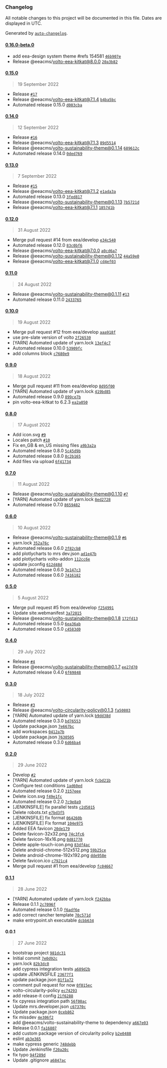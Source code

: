 ### Changelog

All notable changes to this project will be documented in this file. Dates are displayed in UTC.

Generated by [`auto-changelog`](https://github.com/CookPete/auto-changelog).

#### [0.16.0-beta.0](https://github.com/eea/circularity-frontend/compare/0.15.0...0.16.0-beta.0)

- add eea-design system theme #refs 154581 [`46b907e`](https://github.com/eea/circularity-frontend/commit/46b907e4b8981d84d15987737396de6d30171c38)
- Release @eeacms/volto-eea-kitkat@8.0.0 [`20a3b82`](https://github.com/eea/circularity-frontend/commit/20a3b820bb7a0950dd47588d7799068a39ac3885)

#### [0.15.0](https://github.com/eea/circularity-frontend/compare/0.14.0...0.15.0)

> 19 September 2022

- Release  [`#17`](https://github.com/eea/circularity-frontend/pull/17)
- Release @eeacms/volto-eea-kitkat@7.1.4 [`b4ba5bc`](https://github.com/eea/circularity-frontend/commit/b4ba5bc60f0da9920ed4223105e3160bc8c8a42f)
- Automated release 0.15.0 [`d003cba`](https://github.com/eea/circularity-frontend/commit/d003cba444ea18577545224c0b6c3a9b6ee1a07f)

#### [0.14.0](https://github.com/eea/circularity-frontend/compare/0.13.0...0.14.0)

> 12 September 2022

- Release [`#16`](https://github.com/eea/circularity-frontend/pull/16)
- Release @eeacms/volto-eea-kitkat@7.1.3 [`89d5514`](https://github.com/eea/circularity-frontend/commit/89d5514fc4ef950eb28f90fabe8ece9f79921746)
- Release @eeacms/volto-sustainability-theme@0.1.14 [`689612c`](https://github.com/eea/circularity-frontend/commit/689612c2e8a4fa9c9d6b4f104fd8fee3ae87f19f)
- Automated release 0.14.0 [`0ded769`](https://github.com/eea/circularity-frontend/commit/0ded76926380f0c450668f1ef9958b344df09234)

#### [0.13.0](https://github.com/eea/circularity-frontend/compare/0.12.0...0.13.0)

> 7 September 2022

- Release [`#15`](https://github.com/eea/circularity-frontend/pull/15)
- Release @eeacms/volto-eea-kitkat@7.1.2 [`e1ada3a`](https://github.com/eea/circularity-frontend/commit/e1ada3a067c1e656695041e235296b569bb4f2f5)
- Automated release 0.13.0 [`3fed817`](https://github.com/eea/circularity-frontend/commit/3fed817840d6298aa4a1c45c9ecb14fdc0662618)
- Release @eeacms/volto-sustainability-theme@0.1.13 [`7b5721d`](https://github.com/eea/circularity-frontend/commit/7b5721d78eadce7fb05503b47d0fcbc0d3f2649c)
- Release @eeacms/volto-eea-kitkat@7.1.1 [`185741b`](https://github.com/eea/circularity-frontend/commit/185741bfc5c56a6d2af4e92a666cb90deda79326)

#### [0.12.0](https://github.com/eea/circularity-frontend/compare/0.11.0...0.12.0)

> 31 August 2022

- Merge pull request #14 from eea/develop [`e34c540`](https://github.com/eea/circularity-frontend/commit/e34c540d03a50e7d3a51293ac62cab7aa5d724df)
- Automated release 0.12.0 [`83c0bf6`](https://github.com/eea/circularity-frontend/commit/83c0bf65d922a2d7f97d3a06b614d5a8d50319c2)
- Release @eeacms/volto-eea-kitkat@7.0.0 [`a0cd6a7`](https://github.com/eea/circularity-frontend/commit/a0cd6a701199a8e26451ede97c36b6965538daad)
- Release @eeacms/volto-sustainability-theme@0.1.12 [`44a59e0`](https://github.com/eea/circularity-frontend/commit/44a59e0eb2479cf2df62b679980a7777ef5b9f0f)
- Release @eeacms/volto-eea-kitkat@7.1.0 [`cd4ef03`](https://github.com/eea/circularity-frontend/commit/cd4ef03b47d9cfab6cc83529ce91bb3c920849bf)

#### [0.11.0](https://github.com/eea/circularity-frontend/compare/0.10.0...0.11.0)

> 24 August 2022

- Release @eeacms/volto-sustainability-theme@0.1.11 [`#13`](https://github.com/eea/circularity-frontend/pull/13)
- Automated release 0.11.0 [`2433765`](https://github.com/eea/circularity-frontend/commit/2433765f50f1664f4c6d422d1a68fa372ceb65e0)

#### [0.10.0](https://github.com/eea/circularity-frontend/compare/0.9.0...0.10.0)

> 19 August 2022

- Merge pull request #12 from eea/develop [`aaa918f`](https://github.com/eea/circularity-frontend/commit/aaa918f3a3084e16e51ca27cec992eb4a7eb5e60)
- use pre-slate version of volto [`2f26530`](https://github.com/eea/circularity-frontend/commit/2f26530e056b34af029f0d40b689fa1afbf6a5d6)
- [YARN] Automated update of yarn.lock [`13ef4c7`](https://github.com/eea/circularity-frontend/commit/13ef4c76f5b0f0b028bcd6a644674b7e44b12dbc)
- Automated release 0.10.0 [`53909fc`](https://github.com/eea/circularity-frontend/commit/53909fcc45201326c4ca0a00b3c5f99d1cee574e)
- add columns block [`c7680e9`](https://github.com/eea/circularity-frontend/commit/c7680e903d2330d37d51851d859ba4d72217cf0b)

#### [0.9.0](https://github.com/eea/circularity-frontend/compare/0.8.0...0.9.0)

> 18 August 2022

- Merge pull request #11 from eea/develop [`8d95f00`](https://github.com/eea/circularity-frontend/commit/8d95f001ed2b2dab8d4fd8bd555a9f15dd3cd01a)
- [YARN] Automated update of yarn.lock [`419bd85`](https://github.com/eea/circularity-frontend/commit/419bd85f044577a3130338ae943d952ce7ab40e0)
- Automated release 0.9.0 [`899ce7b`](https://github.com/eea/circularity-frontend/commit/899ce7ba86aff24c9abf6d51526b03ee190b4737)
- pin volto-eea-kitkat to 6.2.3 [`ea2a050`](https://github.com/eea/circularity-frontend/commit/ea2a050dedf369c663fbf0f428511752b2ab2362)

#### [0.8.0](https://github.com/eea/circularity-frontend/compare/0.7.0...0.8.0)

> 17 August 2022

- Add icon.svg [`#9`](https://github.com/eea/circularity-frontend/pull/9)
- Locales patch [`#10`](https://github.com/eea/circularity-frontend/pull/10)
- Fix en_GB & en_US missing files [`a9b3a2a`](https://github.com/eea/circularity-frontend/commit/a9b3a2a7802b507df2a5c46d8ab440ba7e9035fb)
- Automated release 0.8.0 [`5c45d9b`](https://github.com/eea/circularity-frontend/commit/5c45d9b280eb6079274b4d8047944ea76923923f)
- Automated release 0.8.0 [`8c2b165`](https://github.com/eea/circularity-frontend/commit/8c2b165856fb3d9dfe286a3235a3563f106ae569)
- Add files via upload [`6f41734`](https://github.com/eea/circularity-frontend/commit/6f417340e6fa50b59ced332fadf4cf5a31995f2b)

#### [0.7.0](https://github.com/eea/circularity-frontend/compare/0.6.0...0.7.0)

> 11 August 2022

- Release @eeacms/volto-sustainability-theme@0.1.10 [`#7`](https://github.com/eea/circularity-frontend/pull/7)
- [YARN] Automated update of yarn.lock [`8ed2728`](https://github.com/eea/circularity-frontend/commit/8ed272884182a9d839cde75b4bbf1a921ef478eb)
- Automated release 0.7.0 [`8659482`](https://github.com/eea/circularity-frontend/commit/8659482376a621b96430090b44857dbcedf98ae6)

#### [0.6.0](https://github.com/eea/circularity-frontend/compare/0.5.0...0.6.0)

> 10 August 2022

- Release @eeacms/volto-sustainability-theme@0.1.9 [`#6`](https://github.com/eea/circularity-frontend/pull/6)
- yarn.lock [`352a76c`](https://github.com/eea/circularity-frontend/commit/352a76c21d30372181948e7b8c2d3953b05e2e8e)
- Automated release 0.6.0 [`2f82cb8`](https://github.com/eea/circularity-frontend/commit/2f82cb8158c9098f8bc236ef22c2cfb5cb96103b)
- add plotlycharts to mrs dev.json [`ad1e47b`](https://github.com/eea/circularity-frontend/commit/ad1e47b1eb96f1a4358ee9ce5f60737952f71708)
- add plotlycharts  volto-addon [`112cc6e`](https://github.com/eea/circularity-frontend/commit/112cc6ef218b4a29d2e3cc825cafb51f66acb1f8)
- update jsconfig [`612d48d`](https://github.com/eea/circularity-frontend/commit/612d48d6f3d362346630d1f9e6ca7b7bbdf31242)
- Automated release 0.6.0 [`3e147c3`](https://github.com/eea/circularity-frontend/commit/3e147c3a5f02ecdc38da1db3e8d2d2fb8f5851d7)
- Automated release 0.6.0 [`7416182`](https://github.com/eea/circularity-frontend/commit/74161828ee632ed948249205c004359fe6858d2f)

#### [0.5.0](https://github.com/eea/circularity-frontend/compare/0.4.0...0.5.0)

> 5 August 2022

- Merge pull request #5 from eea/develop [`f254991`](https://github.com/eea/circularity-frontend/commit/f254991dd6495b1a2c2a876105a12b5eab3d61dc)
- Update site.webmanifest [`3a72015`](https://github.com/eea/circularity-frontend/commit/3a7201565ac5d9928de31491fe70649534b5fe48)
- Release @eeacms/volto-sustainability-theme@0.1.8 [`172fd13`](https://github.com/eea/circularity-frontend/commit/172fd13e96db45f3d0703030c9968b4fc0135b73)
- Automated release 0.5.0 [`6ea36ab`](https://github.com/eea/circularity-frontend/commit/6ea36ab70aa1c6b43cb29bfbbe8b17783721c4c0)
- Automated release 0.5.0 [`c4583d0`](https://github.com/eea/circularity-frontend/commit/c4583d0542b32e3f0e53402d51942e43f5522a47)

#### [0.4.0](https://github.com/eea/circularity-frontend/compare/0.3.0...0.4.0)

> 29 July 2022

- Release  [`#4`](https://github.com/eea/circularity-frontend/pull/4)
- Release @eeacms/volto-sustainability-theme@0.1.7 [`ee27d70`](https://github.com/eea/circularity-frontend/commit/ee27d704d449cf5028e4a242d66b9f056f304eb9)
- Automated release 0.4.0 [`6f69848`](https://github.com/eea/circularity-frontend/commit/6f69848d29de126f3dce1c0dcaa848ab4002be69)

#### [0.3.0](https://github.com/eea/circularity-frontend/compare/0.2.0...0.3.0)

> 18 July 2022

- Release [`#3`](https://github.com/eea/circularity-frontend/pull/3)
- Release @eeacms/volto-circularity-policy@0.1.3 [`fa50803`](https://github.com/eea/circularity-frontend/commit/fa50803b5c75fbb9e1ee9027adfdf3dae4357cf8)
- [YARN] Automated update of yarn.lock [`b9dd38d`](https://github.com/eea/circularity-frontend/commit/b9dd38d00f90e5bf02a5eac3f67da4a235b28fd5)
- Automated release 0.3.0 [`bd76553`](https://github.com/eea/circularity-frontend/commit/bd76553b9842589af638fff7ba0916dab691e321)
- Update package.json [`7e667bc`](https://github.com/eea/circularity-frontend/commit/7e667bc65e71aa5a7cc007f22b38d2eebc479d89)
- add workspaces [`0412a7b`](https://github.com/eea/circularity-frontend/commit/0412a7bba6ef251cb64283b68d247a9da83d82a6)
- Update package.json [`7630505`](https://github.com/eea/circularity-frontend/commit/7630505696865c208d52e9077faed163da83870f)
- Automated release 0.3.0 [`6d66ba4`](https://github.com/eea/circularity-frontend/commit/6d66ba49705e1a14d0639e5fa8862656be39c408)

#### [0.2.0](https://github.com/eea/circularity-frontend/compare/0.1.1...0.2.0)

> 29 June 2022

- Develop [`#2`](https://github.com/eea/circularity-frontend/pull/2)
- [YARN] Automated update of yarn.lock [`fcbd21b`](https://github.com/eea/circularity-frontend/commit/fcbd21bfdcf8609fb7bfb9d91c2ecf32158e6107)
- Configure  test conditions [`1ad60ed`](https://github.com/eea/circularity-frontend/commit/1ad60ed4f7e756861cbd70f276a5d3f200783722)
- Automated release 0.2.0 [`3157eee`](https://github.com/eea/circularity-frontend/commit/3157eeeea0aaac687e7b1310f202f4d41ccd5a4d)
- Delete icon.svg [`f49e1fc`](https://github.com/eea/circularity-frontend/commit/f49e1fcfd52c9714b3c493823bc7e64d2ab60ab7)
- Automated release 0.2.0 [`7c9e8a9`](https://github.com/eea/circularity-frontend/commit/7c9e8a9f9a5e48a40fc1ea78aa1c3641a059e883)
- [JENKINSFILE] fix parallel tests [`c2d5015`](https://github.com/eea/circularity-frontend/commit/c2d5015cbf2ca0d93e655ba4987a10c6378a1f5c)
- Delete robots.txt [`e7bd3f5`](https://github.com/eea/circularity-frontend/commit/e7bd3f564da7d484868f16d82617e9b9a7ea3838)
- [JENKINSFILE] fix format [`064260b`](https://github.com/eea/circularity-frontend/commit/064260b5042cb2017f61f9c002700ff3bd323fec)
- [JENKINSFILE] Fix format [`104e975`](https://github.com/eea/circularity-frontend/commit/104e97511e3e5827a2b799e324ace16be907bb35)
- Added EEA favicon [`20de179`](https://github.com/eea/circularity-frontend/commit/20de179975d30d3b78aa589078bdfa46c9825454)
- Delete favicon-32x32.png [`74c3fc6`](https://github.com/eea/circularity-frontend/commit/74c3fc6c786fdb14e43a89763f3847807ef8c77b)
- Delete favicon-16x16.png [`0d81770`](https://github.com/eea/circularity-frontend/commit/0d817705e1248f5ecfea6d34885c806af8590666)
- Delete apple-touch-icon.png [`83df4ac`](https://github.com/eea/circularity-frontend/commit/83df4acc6cf2a5ce0d4ae0ed294ef0e61d1fecdb)
- Delete android-chrome-512x512.png [`59b25ce`](https://github.com/eea/circularity-frontend/commit/59b25ced55aa8725075bf1422ca31bbc0e7d7206)
- Delete android-chrome-192x192.png [`dde958e`](https://github.com/eea/circularity-frontend/commit/dde958e178ddb9c015f24147e76353aedf0f8afd)
- Delete favicon.ico [`c7921c4`](https://github.com/eea/circularity-frontend/commit/c7921c47e697f07afd0dfd5ffb20f497f4d0ad3d)
- Merge pull request #1 from eea/develop [`fc04667`](https://github.com/eea/circularity-frontend/commit/fc04667ef34baff5dac5a469a27c1cf522750398)

#### [0.1.1](https://github.com/eea/circularity-frontend/compare/0.0.1...0.1.1)

> 28 June 2022

- [YARN] Automated update of yarn.lock [`f242bba`](https://github.com/eea/circularity-frontend/commit/f242bbaf81a31d99365e34c2b0a5dd1387afaa47)
- Release 0.1.1 [`2c7096f`](https://github.com/eea/circularity-frontend/commit/2c7096fece0ac79083784854a181b1d0194f218b)
- Automated release 0.1.0 [`f6adf6e`](https://github.com/eea/circularity-frontend/commit/f6adf6e8c7b1fb02b3a70712d9682fd394b73fa5)
- add correct rancher template [`70c571d`](https://github.com/eea/circularity-frontend/commit/70c571d38cf33ec8c41f4b37eb79101622338477)
- make entrypoint.sh executable [`dcbb634`](https://github.com/eea/circularity-frontend/commit/dcbb6346c8817071e699c93ea6fa8f8b947d9ae4)

#### 0.0.1

> 27 June 2022

- bootstrap project [`981dc31`](https://github.com/eea/circularity-frontend/commit/981dc31de36c7089d5fa710cc3b7ff0b6261360a)
- Initial commit [`7e0d92c`](https://github.com/eea/circularity-frontend/commit/7e0d92c66118d97f180722f3a6427d44a8902233)
- yarn.lock [`82b3dc0`](https://github.com/eea/circularity-frontend/commit/82b3dc0545f4e4cea31c2da929a78337fa185f15)
- add cypress integration tests [`a609d2b`](https://github.com/eea/circularity-frontend/commit/a609d2b114be1ac0fa11b1684dfe6a95434a9d73)
- update JENKINSFILE [`23677f1`](https://github.com/eea/circularity-frontend/commit/23677f1d1a6dd8e113a2afc7963ac7f3f61d77af)
- update package.json [`01f1a72`](https://github.com/eea/circularity-frontend/commit/01f1a720ba680cd0b618d3c33fdf584abf0a2182)
- comment pull request for now [`0f015ec`](https://github.com/eea/circularity-frontend/commit/0f015ec5a3ec3cae200afcd28483a38804612160)
- volto-circularity-policy [`ec74293`](https://github.com/eea/circularity-frontend/commit/ec742939dd1bef41fd2f2394f6156f6dae14e363)
- add release-it config [`21f6288`](https://github.com/eea/circularity-frontend/commit/21f62881af4729386d4a264cc74abea1dfa0ff15)
- fix cpyress integration path [`56f00ac`](https://github.com/eea/circularity-frontend/commit/56f00acba659e458562ecff0d477b945c3acde15)
- Update mrs.developer.json [`c67370c`](https://github.com/eea/circularity-frontend/commit/c67370cfa7b95318694c0f2b1b0aa73215c21f25)
- Update package.json [`0ceb862`](https://github.com/eea/circularity-frontend/commit/0ceb862ba9e47b561213c9b1c125c9a67d27cf3f)
- fix missdev [`4e306f2`](https://github.com/eea/circularity-frontend/commit/4e306f25b3abc753cc9b8c0a25f21d673bd74278)
- add @eeacms/volto-sustainability-theme to dependency [`a667e03`](https://github.com/eea/circularity-frontend/commit/a667e03b5996c3b2003d2d6a37a6194ddfac0147)
- Release 0.0.1 [`fa16807`](https://github.com/eea/circularity-frontend/commit/fa16807114d095b77c41fdab75732749494c4c18)
- add custom package version of circularity policy [`b2e0488`](https://github.com/eea/circularity-frontend/commit/b2e04889f919fb8f6a7ed147ea4b6b78e03581aa)
- eslint [`ab3e365`](https://github.com/eea/circularity-frontend/commit/ab3e365e4630eee189b79b5e34c2c2d9b50e980f)
- make cypress generic [`748debb`](https://github.com/eea/circularity-frontend/commit/748debb26926cf4951a600f7bb0285eb8a88e4b1)
- Update Jenkinsfile [`f20a20c`](https://github.com/eea/circularity-frontend/commit/f20a20cf7e0c77a09fcad16a84d9365805bddf63)
- fix typo [`94f289d`](https://github.com/eea/circularity-frontend/commit/94f289d7576047fa454dd7391b4c601328e8b1fa)
- Update .gitignore [`a6847ac`](https://github.com/eea/circularity-frontend/commit/a6847acc87783cec52e878501d471ff97d90d3cf)
